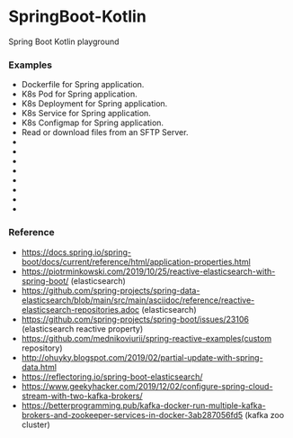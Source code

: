 # SpringBoot-Kotlin

Spring Boot Kotlin playground

### Examples

- Dockerfile for Spring application.
- K8s Pod for Spring application.
- K8s Deployment for Spring application.
- K8s Service for Spring application.
- K8s Configmap for Spring application.
- Read or download files from an SFTP Server.
- 
- 
- 
-
- 
- 
- 
- 

### Reference
 
- https://docs.spring.io/spring-boot/docs/current/reference/html/application-properties.html
- https://piotrminkowski.com/2019/10/25/reactive-elasticsearch-with-spring-boot/ (elasticsearch)
- https://github.com/spring-projects/spring-data-elasticsearch/blob/main/src/main/asciidoc/reference/reactive-elasticsearch-repositories.adoc (elasticsearch)
- https://github.com/spring-projects/spring-boot/issues/23106 (elasticsearch reactive property)
- https://github.com/mednikoviurii/spring-reactive-examples(custom repository)
- http://ohuyky.blogspot.com/2019/02/partial-update-with-spring-data.html
- https://reflectoring.io/spring-boot-elasticsearch/
- https://www.geekyhacker.com/2019/12/02/configure-spring-cloud-stream-with-two-kafka-brokers/
- https://betterprogramming.pub/kafka-docker-run-multiple-kafka-brokers-and-zookeeper-services-in-docker-3ab287056fd5 (kafka zoo cluster)
